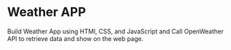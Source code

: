 # Weather APP
Build Weather App using HTMl, CSS, and JavaScript and Call OpenWeather API to retrieve data and show on the web page.
